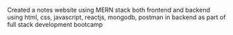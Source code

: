 Created a notes website using MERN stack both frontend and backend using html, css, javascript, reactjs, mongodb, postman in backend as part of full stack development bootcamp
